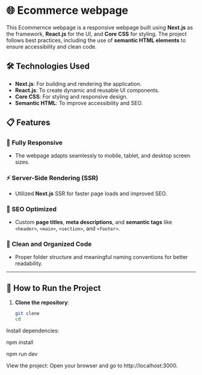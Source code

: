 # 🌐 Ecommerce webpage  

This Ecommernce webpage is a responsive webpage built using **Next.js** as the framework, **React.js** for the UI, and **Core CSS** for styling. The project follows best practices, including the use of **semantic HTML elements** to ensure accessibility and clean code.  

## 🛠️ Technologies Used  

- **Next.js**: For building and rendering the application.  
- **React.js**: To create dynamic and reusable UI components.  
- **Core CSS**: For styling and responsive design.  
- **Semantic HTML**: To improve accessibility and SEO.  

## 📋 Features  

### 📱 Fully Responsive  
- The webpage adapts seamlessly to mobile, tablet, and desktop screen sizes.  

### ⚡ Server-Side Rendering (SSR)  
- Utilized **Next.js** SSR for faster page loads and improved SEO.  

### 🌟 SEO Optimized  
- Custom **page titles**, **meta descriptions**, and **semantic tags** like `<header>`, `<main>`, `<section>`, and `<footer>`.  

### 🧹 Clean and Organized Code  
- Proper folder structure and meaningful naming conventions for better readability.  

---

## 🚀 How to Run the Project  

1. **Clone the repository**:  
   ```bash  
   git clone 
   cd  
Install dependencies:

npm install  

npm run dev 

View the project:
Open your browser and go to http://localhost:3000.
